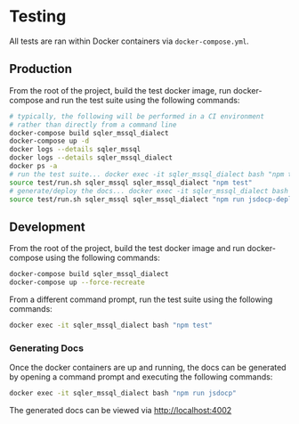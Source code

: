 # Testing
All tests are ran within Docker containers via `docker-compose.yml`.

## Production
From the root of the project, build the test docker image, run docker-compose and run the test suite using the following commands:
```sh
# typically, the following will be performed in a CI environment
# rather than directly from a command line
docker-compose build sqler_mssql_dialect
docker-compose up -d
docker logs --details sqler_mssql
docker logs --details sqler_mssql_dialect
docker ps -a
# run the test suite... docker exec -it sqler_mssql_dialect bash "npm test"
source test/run.sh sqler_mssql sqler_mssql_dialect "npm test"
# generate/deploy the docs... docker exec -it sqler_mssql_dialect bash "npm run jsdoc-deploy"
source test/run.sh sqler_mssql sqler_mssql_dialect "npm run jsdocp-deploy"
```

## Development
From the root of the project, build the test docker image and run docker-compose using the following commands:
```sh
docker-compose build sqler_mssql_dialect
docker-compose up --force-recreate
```

From a different command prompt, run the test suite using the following commands:
```sh
docker exec -it sqler_mssql_dialect bash "npm test"
```

### Generating Docs
Once the docker containers are up and running, the docs can be generated by opening a command prompt and executing the following commands:
```sh
docker exec -it sqler_mssql_dialect bash "npm run jsdocp"
```

The generated docs can be viewed via [http://localhost:4002](http://localhost:4002)
